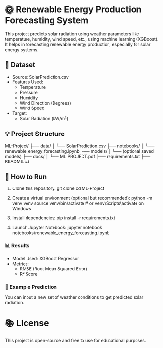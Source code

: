 # 🌞 Renewable Energy Production Forecasting System

This project predicts solar radiation using weather parameters like temperature, humidity, wind speed, etc., using machine learning (XGBoost). It helps in forecasting renewable energy production, especially for solar energy systems.


## 📂 Dataset

- Source: SolarPrediction.csv
- Features Used:
  - Temperature
  - Pressure
  - Humidity
  - Wind Direction (Degrees)
  - Wind Speed
- Target:
  - Solar Radiation (kW/m²)


## 💡 Project Structure

ML-Project/
├── data/
│   └── SolarPrediction.csv
├── notebooks/
│   └── renewable_energy_forecasting.ipynb
├── models/
│   └── (optional saved models)
├── docs/
│   └── ML PROJECT.pdf
├── requirements.txt
├── README.txt


## 🚀 How to Run

1. Clone this repository:
   git clone <your-repo-url>
   cd ML-Project

2. Create a virtual environment (optional but recommended):
   python -m venv venv
   source venv/bin/activate  # or venv\Scripts\activate on Windows

3. Install dependencies:
   pip install -r requirements.txt

4. Launch Jupyter Notebook:
   jupyter notebook notebooks/renewable_energy_forecasting.ipynb


### 📊 Results

- Model Used: XGBoost Regressor
- Metrics:
  - RMSE (Root Mean Squared Error)
  - R² Score


### 📌 Example Prediction

You can input a new set of weather conditions to get predicted solar radiation.


# 📚 License

This project is open-source and free to use for educational purposes.
